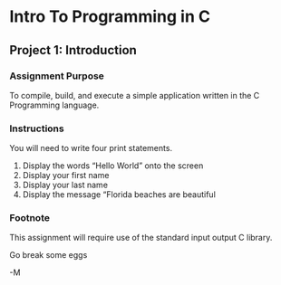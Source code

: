 # Intro To Programming in C
## Project 1: Introduction
### Assignment Purpose
To compile, build, and execute a simple application written in the C Programming language.

### Instructions
You will need to write four print statements.
1. Display the words “Hello World” onto the screen
2. Display your first name
3. Display your last name
4. Display the message “Florida beaches are beautiful

### Footnote
This assignment will require use of the standard input output C library.

Go break some eggs

-M
